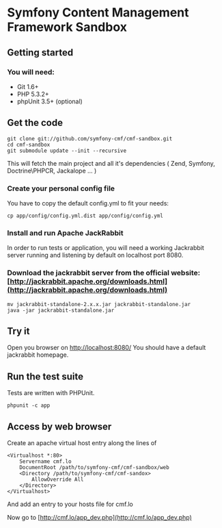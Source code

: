 # Symfony Content Management Framework Sandbox


## Getting started

### You will need:
  * Git 1.6+
  * PHP 5.3.2+
  * phpUnit 3.5+ (optional)

## Get the code

    git clone git://github.com/symfony-cmf/cmf-sandbox.git
    cd cmf-sandbox
    git submodule update --init --recursive

This will fetch the main project and all it's dependencies ( Zend, Symfony, Doctrine\PHPCR, Jackalope ... )

### Create your personal config file

You have to copy the default config.yml to fit your needs:

    cp app/config/config.yml.dist app/config/config.yml

### Install and run Apache JackRabbit

In order to run tests or application, you will need a working Jackrabbit server running and listening by default on localhost port 8080.

### Download the jackrabbit server from the official website: [http://jackrabbit.apache.org/downloads.html](http://jackrabbit.apache.org/downloads.html)
    
    mv jackrabbit-standalone-2.x.x.jar jackrabbit-standalone.jar
    java -jar jackrabbit-standalone.jar

## Try it

Open you browser on [http://localhost:8080/](http://localhost:8080/)
You should have a default jackrabbit homepage.

## Run the test suite

Tests are written with PHPUnit.

    phpunit -c app

## Access by web browser

Create an apache virtual host entry along the lines of

    <Virtualhost *:80>
        Servername cmf.lo
        DocumentRoot /path/to/symfony-cmf/cmf-sandbox/web
        <Directory /path/to/symfony-cmf/cmf-sandox>
            AllowOverride All
        </Directory>
    </Virtualhost>

And add an entry to your hosts file for cmf.lo

Now go to [http://cmf.lo/app_dev.php](http://cmf.lo/app_dev.php)